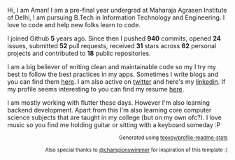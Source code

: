 Hi, I am Aman! I am a pre-final year undergrad at Maharaja Agrasen Institute of Delhi, I am pursuing B.Tech in Information Technology and Engineering. I love to code and help new folks learn to code.

I joined Github **5** years ago. Since then I pushed **940** commits, opened **24** issues, submitted **52** pull requests, received **31** stars across **62** personal projects and contributed to **18** public repositories.

I am a big believer of writing clean and maintainable code so my I try my best to follow the best practices in my apps. Sometimes I write blogs and you can find them [here](https://thisisamank.me). I am also active on [twitter](https://twitter.com/thisisaman01) and here's my [linkedin](https://linkedin.com/in/thisisamank). If my profile seems interesting to you can find my resume [here](https://drive.google.com/file/d/1GvwfkJ4UgMyIPdlRtXqkQ8HLf1dD0BBP/view?usp=sharing).

I am mostly working with flutter these days. However I'm also learning backend development. Apart from this I'm also learning core computer science subjects that are taught in my college (but on my own ofc?). I love music so you find me holding guitar or sitting with a keyboard someday :P

<div align="right">
  <p><sub>Generated using <a href="https://github.com/marketplace/actions/profile-readme-stats">teoxoy/profile-readme-stats</a></sub></p>
  <p><sub>Also special thanks to <a href="https://github.com/championswimmer">@championswimmer</a> for inspiration of this template :)</sub></p>
 </div>


